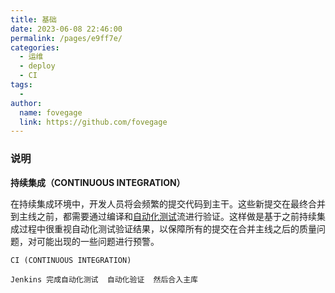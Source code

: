 ```yaml
---
title: 基础
date: 2023-06-08 22:46:00
permalink: /pages/e9ff7e/
categories:
  - 运维
  - deploy
  - CI
tags:
  - 
author: 
  name: fovegage
  link: https://github.com/fovegage
---
```

### 说明
**持续集成（CONTINUOUS INTEGRATION）**

在持续集成环境中，开发人员将会频繁的提交代码到主干。这些新提交在最终合并到主线之前，都需要通过编译和[自动化测试](https://so.csdn.net/so/search?q=%E8%87%AA%E5%8A%A8%E5%8C%96%E6%B5%8B%E8%AF%95&spm=1001.2101.3001.7020)流进行验证。这样做是基于之前持续集成过程中很重视自动化测试验证结果，以保障所有的提交在合并主线之后的质量问题，对可能出现的一些问题进行预警。
```
CI (CONTINUOUS INTEGRATION)

Jenkins 完成自动化测试  自动化验证  然后合入主库
```